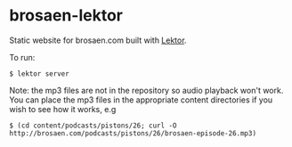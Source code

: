 # brosaen-lektor

Static website for brosaen.com built with [Lektor](https://www.getlektor.com/).

To run:

```
$ lektor server
```

Note: the mp3 files are not in the repository so audio playback won't work. You can place the mp3 files in the appropriate content directories if you wish to see how it works, e.g

```
$ (cd content/podcasts/pistons/26; curl -O http://brosaen.com/podcasts/pistons/26/brosaen-episode-26.mp3)
```

